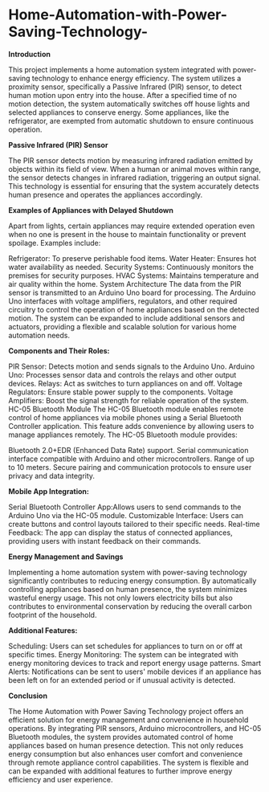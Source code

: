 # Home-Automation-with-Power-Saving-Technology-
**Introduction**

This project implements a home automation system integrated with power-saving technology to enhance energy efficiency. The system utilizes a proximity sensor, specifically a Passive Infrared (PIR) sensor, to detect human motion upon entry into the house. After a specified time of no motion detection, the system automatically switches off house lights and selected appliances to conserve energy. Some appliances, like the refrigerator, are exempted from automatic shutdown to ensure continuous operation.

**Passive Infrared (PIR) Sensor**

The PIR sensor detects motion by measuring infrared radiation emitted by objects within its field of view. When a human or animal moves within range, the sensor detects changes in infrared radiation, triggering an output signal. This technology is essential for ensuring that the system accurately detects human presence and operates the appliances accordingly.

**Examples of Appliances with Delayed Shutdown**

Apart from lights, certain appliances may require extended operation even when no one is present in the house to maintain functionality or prevent spoilage. Examples include:

Refrigerator: To preserve perishable food items.
Water Heater: Ensures hot water availability as needed.
Security Systems: Continuously monitors the premises for security purposes.
HVAC Systems: Maintains temperature and air quality within the home.
System Architecture
The data from the PIR sensor is transmitted to an Arduino Uno board for processing. The Arduino Uno interfaces with voltage amplifiers, regulators, and other required circuitry to control the operation of home appliances based on the detected motion. The system can be expanded to include additional sensors and actuators, providing a flexible and scalable solution for various home automation needs.

**Components and Their Roles:**

PIR Sensor: Detects motion and sends signals to the Arduino Uno.
Arduino Uno: Processes sensor data and controls the relays and other output devices.
Relays: Act as switches to turn appliances on and off.
Voltage Regulators: Ensure stable power supply to the components.
Voltage Amplifiers: Boost the signal strength for reliable operation of the system.
HC-05 Bluetooth Module
The HC-05 Bluetooth module enables remote control of home appliances via mobile phones using a Serial Bluetooth Controller application. This feature adds convenience by allowing users to manage appliances remotely. The HC-05 Bluetooth module provides:

Bluetooth 2.0+EDR (Enhanced Data Rate) support.
Serial communication interface compatible with Arduino and other microcontrollers.
Range of up to 10 meters.
Secure pairing and communication protocols to ensure user privacy and data integrity.

**Mobile App Integration:**

Serial Bluetooth Controller App:Allows users to send commands to the Arduino Uno via the HC-05 module.
Customizable Interface: Users can create buttons and control layouts tailored to their specific needs.
Real-time Feedback: The app can display the status of connected appliances, providing users with instant feedback on their commands.

**Energy Management and Savings**

Implementing a home automation system with power-saving technology significantly contributes to reducing energy consumption. By automatically controlling appliances based on human presence, the system minimizes wasteful energy usage. This not only lowers electricity bills but also contributes to environmental conservation by reducing the overall carbon footprint of the household.

**Additional Features:**

Scheduling: Users can set schedules for appliances to turn on or off at specific times.
Energy Monitoring: The system can be integrated with energy monitoring devices to track and report energy usage patterns.
Smart Alerts: Notifications can be sent to users' mobile devices if an appliance has been left on for an extended period or if unusual activity is detected.

**Conclusion**

The Home Automation with Power Saving Technology project offers an efficient solution for energy management and convenience in household operations. By integrating PIR sensors, Arduino microcontrollers, and HC-05 Bluetooth modules, the system provides automated control of home appliances based on human presence detection. This not only reduces energy consumption but also enhances user comfort and convenience through remote appliance control capabilities. The system is flexible and can be expanded with additional features to further improve energy efficiency and user experience.
